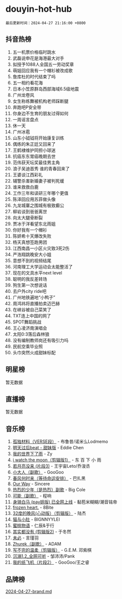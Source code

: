 # douyin-hot-hub

`最后更新时间：2024-04-27 21:16:00 +0800`

## 抖音热榜

1. 五一机票价格临时跳水
1. 武磊说申花是海港最大对手
1. 拟授予1088人全国五一劳动奖章
1. 萌娃回应我有一个帽衫被改成歌
1. 詹库杜的时代结束了吗
1. 五一相约看花海
1. 日本小笠原群岛西部海域6.5级地震
1. 广州龙卷风
1. 女生称练舞被机构老师踩断腿
1. 奔跑吧P安全带
1. 你身边不生育的朋友过得如何
1. 一周谣言盘点
1. 休一天
1. 广州冰雹
1. 山东小钺钺将开始康复训练
1. 偶练的朱正廷又回来了
1. 王鹤棣维护同担小球迷
1. 抗癌东东胃癌晚期去世
1. 范伟获天坛奖最佳男主角
1. 浪子吴迪首秀 谁的青春回来了
1. 王婆谈江西彩礼
1. 辅警杀害新婚妻子被判死缓
1. 谁来救救白鹿
1. 工作三年和读研三年哪个更值
1. 陈泽回应用苏菲做头像
1. 九龙城寨之围城有极致癫公
1. 柳岩谈到爸爸离世
1. 向太大腿骨断裂
1. 贾冰于洋看望东北雨姐
1. 你好我有一个帽衫
1. 陈妍希十天爆改失败
1. 杨天真想签跑男团
1. 江西南昌一小区火灾致3死2伤
1. 严浩翔跳晚安大小姐
1. 意想不到的视频结尾
1. 河南理工大学运动会太能整活了
1. 现在的文具水平next level
1. 聪明的我反差转场
1. 狗生第一次想说话
1. 去户外city ride吧
1. 广州地铁遍地“小鸭子”
1. 周鸿祎将直播拍卖迈巴赫
1. 在峡谷被自己菜笑了
1. TXT连上中国的网了
1. SPOT舞蹈挑战
1. 王心凌济南演唱会
1. 太阳0:3落后森林狼
1. 没有编制教师岗还有吸引力吗
1. 民航空乘毕业照
1. 头巾突然火成甜妹标配

## 明星榜

暂无数据

## 直播榜

暂无数据

## 音乐榜

1. [孤独材料（VERSE段）](https://sf5-hl-cdn-tos.douyinstatic.com/obj/tos-cn-ve-2774/ocX7glDNHYlwFeYrGQfBZoThtvPWy8tCCEBGKQ) - 布鲁昔/诺米么Lodmemo
1. [明天过后beat - 甜妹版](https://sf3-cdn-tos.douyinstatic.com/obj/tos-cn-ve-2774/osMLYeeoMm04CZyaI91XUDF8OzLRLgePKALGHI) - Eddie Chen
1. [我的世界下了雨](https://sf3-cdn-tos.douyinstatic.com/obj/tos-cn-ve-2774/o85sBiwXIByH9bWIMAEEOoiQ1o1m9Afn15BspE) - Zy
1. [i watch the moon（剪辑版1）](https://sf5-hl-cdn-tos.douyinstatic.com/obj/tos-cn-ve-2774/o0I9mSChzHZANMJIEBfkCQzzg6N5WAcVtqft9P) - 东 百 下 小 雨
1. [若月亮没来 (片段3)](https://sf27-cdn-tos.douyinstatic.com/obj/tos-cn-ve-2774/okfyEUsGW1B1ovJi5JiN9IjvAT2lMwA054GoEB) - 王宇宙Leto/乔浚丞
1. [小大人（副歌）](https://sf5-hl-cdn-tos.douyinstatic.com/obj/tos-cn-ve-2774/oIhaDwehWhLFsVIG7QIICLLazDNGJAGg5geeb4) - GooGoo
1. [春风何时来（等待命运安排）](https://sf5-hl-cdn-tos.douyinstatic.com/obj/tos-cn-ve-2774/oICBNbD3gelMfB4WgiD1KI2jQtXZE2FgHLwtsl) - 巴扎黑
1. [Our Way](https://sf3-cdn-tos.douyinstatic.com/obj/tos-cn-ve-2774/o8tPEkQgQNCe0DPeFwZzYrbqLlnzBBrYidWkEZ) - Sincere
1. [热烈的少年（是热烈）副歌](https://sf5-hl-cdn-tos.douyinstatic.com/obj/tos-cn-ve-2774/owVNI0CLDAUMtSz6TEYvfFBFL4UDFFhLfgK8fa) - Big Cole
1. [可能（副歌）](https://sf27-cdn-tos.douyinstatic.com/obj/tos-cn-ve-2774/cde1731888894259b333569393c2fb51) - 程响
1. [身骑白马 (pay姐版) 已全网上线](https://sf5-hl-cdn-tos.douyinstatic.com/obj/tos-cn-ve-2774/oQLO5ZgLsFkaDhdIIveF2zUCgfweY0gWaH4AQG) - 黏苞米糊糊/潮音铭帝
1. [frozen heart.](https://sf5-hl-cdn-tos.douyinstatic.com/obj/tos-cn-ve-2774/oIIWJfyjIACZA9zQMtnJ6hQQhFC4vhCupoRBsO) - 8Bite
1. [32度的晚风(心动版）（剪辑版）](https://sf5-hl-cdn-tos.douyinstatic.com/obj/tos-cn-ve-2774/owNyabsyWdzUulxhoJfK8IBXgp0UMQAHpvGh2B) - 陆杰
1. [猫与小肚](https://sf5-hl-cdn-tos.douyinstatic.com/obj/tos-cn-ve-2774/osZeoClMECgK8DYl6VebABgbchEtPYQjZEnRtd) - BIGNNYYLEI
1. [蜜桃物语](https://sf5-hl-cdn-tos.douyinstatic.com/obj/tos-cn-ve-2774/oIhOSCZtIACtYU4XQkngiW9kCBfVD1Fz9IYeqL) - 仁辰&于行
1. [其实都没有 (剪辑版2)](https://sf27-cdn-tos.douyinstatic.com/obj/tos-cn-ve-2774/oEBNQenHZtBhxYjGgUDQk0BCHTigQafgFlbQ7k) - 于冬然
1. [未必](https://sf5-hl-cdn-tos.douyinstatic.com/obj/tos-cn-ve-2774/ogntQMFnKQDZUgTCYuJgfLEtleYZZFxBQqhhFB) - 言瑾羽
1. [Zhurek（副歌）](https://sf3-cdn-tos.douyinstatic.com/obj/tos-cn-ve-2774/ooQm8FBZQDlf0btEYgVpCcSCQfrdJGBEKZYBGS) - ADAM
1. [写不完的温柔（剪辑版）](https://sf5-hl-cdn-tos.douyinstatic.com/obj/tos-cn-ve-2774/oYBzzZQJ233GfwkemJJffAIWgeIYrjZfWhHTcG) - G.E.M. 邓紫棋
1. [沉溺1.2_全网可听](https://sf5-hl-cdn-tos.douyinstatic.com/obj/tos-cn-ve-2774/ok2QoiBqsWAX9McZmWiI9gAB0EzwD4Xj6yfmtH) - 邹沛沛/Pank
1. [我的纸飞机（片段2）](https://sf5-hl-cdn-tos.douyinstatic.com/obj/tos-cn-ve-2774/oM2ZrKcg2CD5AeRB2gkeXOFB1IxAGJdZPazYHf) - GooGoo/王之睿

## 品牌榜

[2024-04-27-brand.md](2024-04-27-brand.md)
